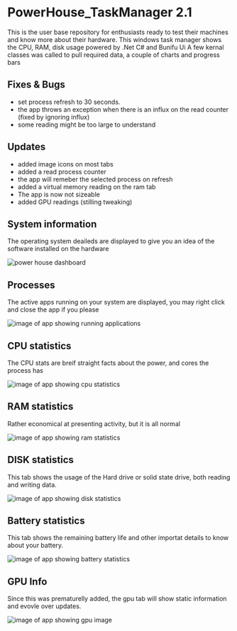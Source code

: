 # PowerHouse_TaskManager 2.1
This is the user base repository for enthusiasts ready to test their machines and know more about their hardware.
This windows task manager shows the CPU, RAM, disk usage powered by .Net C# and Bunifu Ui
A few kernal classes was called to pull required data, a couple of charts and progress bars

## Fixes & Bugs
- set process refresh to 30 seconds.
- the app throws an exception when there is an influx on the read counter (fixed by ignoring influx)
- some reading might be too large to understand

## Updates
- added image icons on most tabs
- added a read process counter
- the app will remeber the selected process on refresh
- added a virtual memory reading on the ram tab
- The app is now not sizeable
- added GPU readings (stilling tweaking)

## System information
<p>The operating system deaileds are displayed to give you an idea of the software installed on the hardware</p>
<img src="https://github.com/V014/PowerHouse/blob/main/screenshots/powerhouse-system.png" alt="power house dashboard"/>

## Processes
<p>The active apps running on your system are displayed, you may right click and close the app if you please</p>
<img src="https://github.com/V014/PowerHouse/blob/main/screenshots/powerhouse-apps.png" alt="image of app showing running applications" />

## CPU statistics
<p>The CPU stats are breif straight facts about the power, and cores the process has</p>
<img src="https://github.com/V014/PowerHouse/blob/main/screenshots/powerhouse-cpu.png" alt="image of app showing cpu statistics"/>

## RAM statistics
<p>Rather economical at presenting activity, but it is all normal</p>
<img src="https://github.com/V014/PowerHouse/blob/main/screenshots/powerhouse-ram.png" alt="image of app showing ram statistics"/>

## DISK statistics
<p>This tab shows the usage of the Hard drive or solid state drive, both reading and writing data.</p>
<img src="https://github.com/V014/PowerHouse/blob/main/screenshots/powerhouse-storage.png" alt="image of app showing disk statistics"/>

## Battery statistics
<p>This tab shows the remaining battery life and other importat details to know about your battery.</p>
<img src="https://github.com/V014/PowerHouse/blob/main/screenshots/powerhouse-battery.png" alt="image of app showing battery statistics"/>

## GPU Info
<p>Since this was prematurelly added, the gpu tab will show static information and evovle over updates.</p>
<img src="https://github.com/V014/PowerHouse/blob/main/screenshots/powerhouse-gpu.png" alt="image of app showing gpu image"/>
